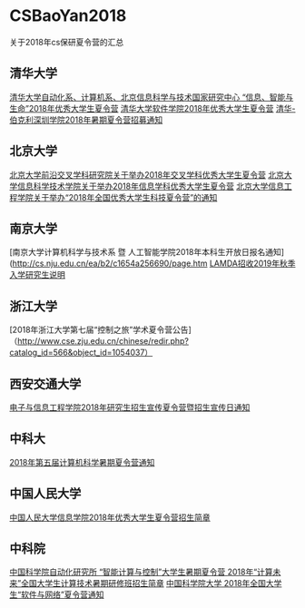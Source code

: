 # CSBaoYan2018
关于2018年cs保研夏令营的汇总
## 清华大学
[清华大学自动化系、计算机系、北京信息科学与技术国家研究中心 “信息、智能与生命”2018年优秀大学生夏令营](http://www.au.tsinghua.edu.cn/publish/au/1153/2018/20180505152438751669378/20180505152438751669378_.html)
[清华大学软件学院2018年优秀大学生夏令营](http://www.thss.tsinghua.edu.cn/publish/soft/3670/2018/20180425140246849832299/20180425140246849832299_.html)
[清华-伯克利深圳学院2018年暑期夏令营招募通知](http://www.tbsi.edu.cn/index.php?s=/cms/index/detail/id/804.html)

## 北京大学
[北京大学前沿交叉学科研究院关于举办2018年交叉学科优秀大学生夏令营](http://www.aais.pku.edu.cn/tongzhi/shownews.php?lang=cn&id=595)
[北京大学信息科学技术学院关于举办2018年信息学科优秀大学生夏令营](http://eecs.pku.edu.cn/personnel/YJS/RecruitStudents/6805.shtml)
[北京大学信息工程学院关于举办“2018年全国优秀大学生科技夏令营”的通知](http://www.ece.pku.edu.cn/2018/anotice_0430/2155.html)

## 南京大学
[南京大学计算机科学与技术系 暨 人工智能学院2018年本科生开放日报名通知](http://cs.nju.edu.cn/ea/b2/c1654a256690/page.htm
[LAMDA招收2019年秋季入学研究生说明](http://cs.nju.edu.cn/zhouzh/zhouzh.files/recruit.htm)

## 浙江大学
[2018年浙江大学第七届“控制之旅”学术夏令营公告]（http://www.cse.zju.edu.cn/chinese/redir.php?catalog_id=566&object_id=1054037）

## 西安交通大学
[电子与信息工程学院2018年研究生招生宣传夏令营暨招生宣传日通知](http://eiegrad.xjtu.edu.cn/zhaosheng/view/id/111)

## 中科大
[2018年第五届计算机科学暑期夏令营通知](http://xly.ustc.edu.cn/news.php?newsid=580)

## 中国人民大学
[中国人民大学信息学院2018年优秀大学生夏令营招生简章](http://info.ruc.edu.cn/SummerSchool2018/)

## 中科院
[中国科学院自动化研究所 “智能计算与控制”大学生暑期夏令营 ](http://www.ia.cas.cn/yjsjy/zs/sszs/201805/t20180503_5006085.html)
[2018年“计算未来”全国大学生计算技术暑期研修班招生简章](http://www.ict.ac.cn/shye/tzgg/201805/t20180508_5008632.html)
[中国科学院大学 2018年全国大学生“软件与网络”夏令营通知](http://www.is.cas.cn/yjsjy2016/zsxx2016/201804/t20180428_5004800.html)



